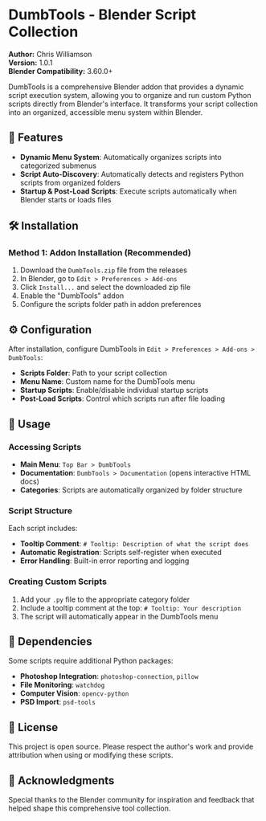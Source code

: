 # DumbTools - Blender Script Collection

**Author:** Chris Williamson  
**Version:** 1.0.1  
**Blender Compatibility:** 3.60.0+

DumbTools is a comprehensive Blender addon that provides a dynamic script execution system, allowing you to organize and run custom Python scripts directly from Blender's interface. It transforms your script collection into an organized, accessible menu system within Blender.

## 🚀 Features

- **Dynamic Menu System**: Automatically organizes scripts into categorized submenus
- **Script Auto-Discovery**: Automatically detects and registers Python scripts from organized folders
- **Startup & Post-Load Scripts**: Execute scripts automatically when Blender starts or loads files

## 🛠️ Installation

### Method 1: Addon Installation (Recommended)
1. Download the `DumbTools.zip` file from the releases
2. In Blender, go to `Edit > Preferences > Add-ons`
3. Click `Install...` and select the downloaded zip file
4. Enable the "DumbTools" addon
5. Configure the scripts folder path in addon preferences


## ⚙️ Configuration

After installation, configure DumbTools in `Edit > Preferences > Add-ons > DumbTools`:

- **Scripts Folder**: Path to your script collection
- **Menu Name**: Custom name for the DumbTools menu
- **Startup Scripts**: Enable/disable individual startup scripts
- **Post-Load Scripts**: Control which scripts run after file loading

## 🎯 Usage

### Accessing Scripts
- **Main Menu**: `Top Bar > DumbTools`
- **Documentation**: `DumbTools > Documentation` (opens interactive HTML docs)
- **Categories**: Scripts are automatically organized by folder structure

### Script Structure
Each script includes:
- **Tooltip Comment**: `# Tooltip: Description of what the script does`
- **Automatic Registration**: Scripts self-register when executed
- **Error Handling**: Built-in error reporting and logging

### Creating Custom Scripts
1. Add your `.py` file to the appropriate category folder
2. Include a tooltip comment at the top: `# Tooltip: Your description`
3. The script will automatically appear in the DumbTools menu

## 🔧 Dependencies

Some scripts require additional Python packages:
- **Photoshop Integration**: `photoshop-connection`, `pillow`
- **File Monitoring**: `watchdog`
- **Computer Vision**: `opencv-python`
- **PSD Import**: `psd-tools`

## 📄 License

This project is open source. Please respect the author's work and provide attribution when using or modifying these scripts.


## 🎉 Acknowledgments

Special thanks to the Blender community for inspiration and feedback that helped shape this comprehensive tool collection.

